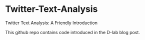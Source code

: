 # Twitter-Text-Analysis
Twitter Text Analysis: A Friendly Introduction

This github repo contains code introduced in the D-lab blog post. 


